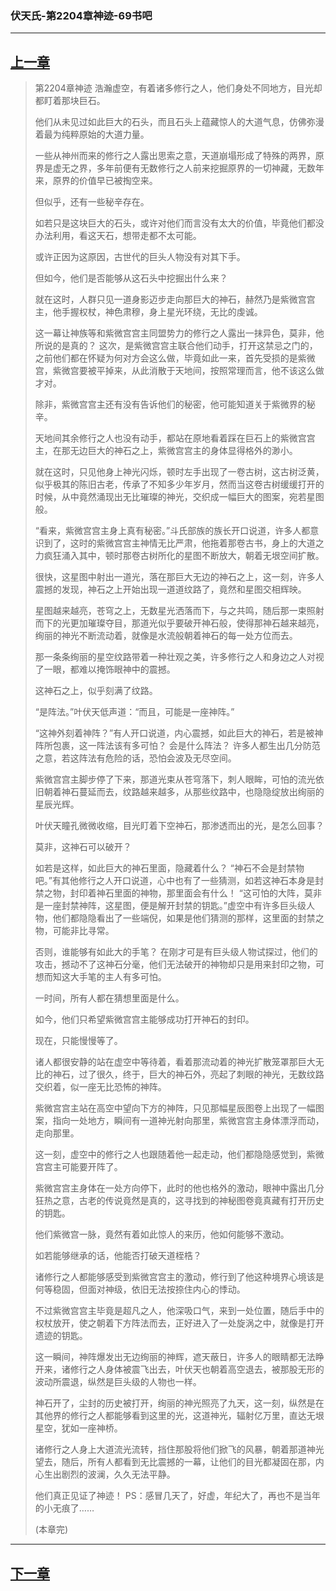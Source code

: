 ### 伏天氏-第2204章神迹-69书吧

--------
[上一章](./a3653cf737702ce92cceed5a746001b0.md)
--------


>
>
>
>第2204章神迹
>浩瀚虚空，有着诸多修行之人，他们身处不同地方，目光却都盯着那块巨石。
>
>他们从未见过如此巨大的石头，而且石头上蕴藏惊人的大道气息，仿佛弥漫着最为纯粹原始的大道力量。
>
>一些从神州而来的修行之人露出思索之意，天道崩塌形成了特殊的两界，原界是虚无之界，多年前便有无数修行之人前来挖掘原界的一切神藏，无数年来，原界的价值早已被掏空来。
>
>但似乎，还有一些秘辛存在。
>
>如若只是这块巨大的石头，或许对他们而言没有太大的价值，毕竟他们都没办法利用，看这天石，想带走都不太可能。
>
>或许正因为这原因，古世代的巨头人物没有对其下手。
>
>但如今，他们是否能够从这石头中挖掘出什么来？
>
>就在这时，人群只见一道身影迈步走向那巨大的神石，赫然乃是紫微宫宫主，他手握权杖，神色肃穆，身上星光环绕，无比的虔诚。
>
>这一幕让神族等和紫微宫宫主同盟势力的修行之人露出一抹异色，莫非，他所说的是真的？
>这次，是紫微宫宫主联合他们动手，打开这禁忌之门的，之前他们都在怀疑为何对方会这么做，毕竟如此一来，首先受损的是紫微宫，紫微宫要被平掉来，从此消散于天地间，按照常理而言，他不该这么做才对。
>
>除非，紫微宫宫主还有没有告诉他们的秘密，他可能知道关于紫微界的秘辛。
>
>天地间其余修行之人也没有动手，都站在原地看着踩在巨石上的紫微宫宫主，在那无边巨大的神石之上，紫微宫宫主的身体显得格外的渺小。
>
>就在这时，只见他身上神光闪烁，顿时左手出现了一卷古树，这古树泛黄，似乎极其的陈旧古老，传承了不知多少年岁月，然而当这卷古树缓缓打开的时候，从中竟然涌现出无比璀璨的神光，交织成一幅巨大的图案，宛若星图般。
>
>“看来，紫微宫宫主身上真有秘密。”斗氏部族的族长开口说道，许多人都意识到了，这时的紫微宫宫主神情无比严肃，他拖着那卷古书，身上的大道之力疯狂涌入其中，顿时那卷古树所化的星图不断放大，朝着无垠空间扩散。
>
>很快，这星图中射出一道光，落在那巨大无边的神石之上，这一刻，许多人震撼的发现，神石之上开始出现一道道纹路了，竟然和星图交相辉映。
>
>星图越来越亮，苍穹之上，无数星光洒落而下，与之共鸣，随后那一束照射而下的光更加璀璨夺目，那道光似乎要破开神石般，使得那神石越来越亮，绚丽的神光不断流动着，就像是水流般朝着神石的每一处方位而去。
>
>那一条条绚丽的星空纹路带着一种壮观之美，许多修行之人和身边之人对视了一眼，都难以掩饰眼神中的震撼。
>
>这神石之上，似乎刻满了纹路。
>
>“是阵法。”叶伏天低声道：“而且，可能是一座神阵。”
>
>“这神外刻着神阵？”有人开口说道，内心震撼，如此巨大的神石，若是被神阵所包裹，这一阵法该有多可怕？
>会是什么阵法？
>许多人都生出几分防范之意，若这阵法有危险的话，恐怕会波及无尽空间。
>
>紫微宫宫主脚步停了下来，那道光束从苍穹落下，刺人眼眸，可怕的流光依旧朝着神石蔓延而去，纹路越来越多，从那些纹路中，也隐隐绽放出绚丽的星辰光辉。
>
>叶伏天瞳孔微微收缩，目光盯着下空神石，那渗透而出的光，是怎么回事？
>
>莫非，这神石可以破开？
>
>如若是这样，如此巨大的神石里面，隐藏着什么？
>“神石不会是封禁物吧。”有其他修行之人开口说道，心中也有了一些猜测，如若这神石本身是封禁之物，封印着神石里面的神物，那里面会有什么！
>“这可怕的大阵，莫非是一座封禁神阵，这星图，便是解开封禁的钥匙。”虚空中有许多巨头级人物，他们都隐隐看出了一些端倪，如果是他们猜测的那样，这里面的封禁之物，可能非比寻常。
>
>否则，谁能够有如此大的手笔？
>在刚才可是有巨头级人物试探过，他们的攻击，撼动不了这神石分毫，他们无法破开的神物却只是用来封印之物，可想而知这大手笔的主人有多可怕。
>
>一时间，所有人都在猜想里面是什么。
>
>如今，他们只希望紫微宫宫主能够成功打开神石的封印。
>
>现在，只能慢慢等了。
>
>诸人都很安静的站在虚空中等待着，看着那流动着的神光扩散笼罩那巨大无比的神石，过了很久，终于，巨大的神石外，亮起了刺眼的神光，无数纹路交织着，似一座无比恐怖的神阵。
>
>紫微宫宫主站在高空中望向下方的神阵，只见那幅星辰图卷上出现了一幅图案，指向一处地方，瞬间有一道神光射向那里，紫微宫宫主身体漂浮而动，走向那里。
>
>这一刻，虚空中的修行之人也跟随着他一起走动，他们都隐隐感觉到，紫微宫宫主可能要开阵了。
>
>紫微宫宫主身体在一处方向停下，此时的他也格外的激动，眼神中露出几分狂热之意，古老的传说竟然是真的，这寻找到的神秘图卷竟真藏有打开历史的钥匙。
>
>他们紫微宫一脉，竟然有着如此惊人的来历，他如何能够不激动。
>
>如若能够继承的话，他能否打破天道桎梏？
>
>诸修行之人都能够感受到紫微宫宫主的激动，修行到了他这种境界心境该是何等稳固，但面对神级，依旧无法按捺住内心的悸动。
>
>不过紫微宫宫主毕竟是超凡之人，他深吸口气，来到一处位置，随后手中的权杖放开，使之朝着下方阵法而去，正好进入了一处旋涡之中，就像是打开遗迹的钥匙。
>
>这一瞬间，神阵爆发出无边绚丽的神辉，遮天蔽日，许多人的眼睛都无法睁开来，诸修行之人身体被震飞出去，叶伏天也朝着高空退去，被那股无形的波动所震退，纵然是巨头级的人物也一样。
>
>神石开了，尘封的历史被打开，绚丽的神光照亮了九天，这一刻，纵然是在其他界的修行之人都能够看到这里的光，这道神光，辐射亿万里，直达无垠星空，犹如一座神桥。
>
>诸修行之人身上大道流光流转，挡住那股将他们掀飞的风暴，朝着那道神光望去，随后，所有人都看到无比震撼的一幕，让他们的目光都凝固在那，内心生出剧烈的波澜，久久无法平静。
>
>他们真正见证了神迹！
>PS：感冒几天了，好虚，年纪大了，再也不是当年的小无痕了……
>
>(本章完)
>
>

--------
[下一章](./e9d2d6b0f23cd70dd0e3216e455cacbb.md)
--------
